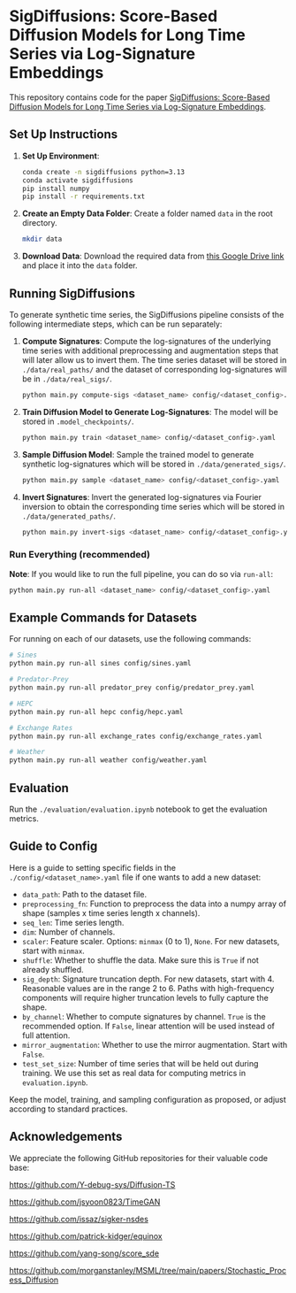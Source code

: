 # SigDiffusions: Score-Based Diffusion Models for Long Time Series via Log-Signature Embeddings

This repository contains code for the paper [SigDiffusions: Score-Based Diffusion Models for Long Time Series via Log-Signature Embeddings](https://arxiv.org/abs/2406.10354).

## Set Up Instructions

1. **Set Up Environment**:

   ```sh
   conda create -n sigdiffusions python=3.13
   conda activate sigdiffusions
   pip install numpy
   pip install -r requirements.txt
   ```

2. **Create an Empty Data Folder**: Create a folder named `data` in the root directory.

   ```sh
   mkdir data
   ```

3. **Download Data**: Download the required data from [this Google Drive link](https://drive.google.com/drive/folders/1VczlFKk5ckU5YNqNi9q9wbJBnKMuxiu6) and place it into the `data` folder.

## Running SigDiffusions

To generate synthetic time series, the SigDiffusions pipeline consists of the following intermediate steps, which can be run separately:

1. **Compute Signatures**: Compute the log-signatures of the underlying time series with additional preprocessing and augmentation steps that will later allow us to invert them. The time series dataset will be stored in `./data/real_paths/` and the dataset of corresponding log-signatures will be in `./data/real_sigs/`.

   ```sh
   python main.py compute-sigs <dataset_name> config/<dataset_config>.yaml
   ```

2. **Train Diffusion Model to Generate Log-Signatures**: The model will be stored in `.model_checkpoints/`.

   ```sh
   python main.py train <dataset_name> config/<dataset_config>.yaml
   ```

3. **Sample Diffusion Model**: Sample the trained model to generate synthetic log-signatures which will be stored in `./data/generated_sigs/`.

   ```sh
   python main.py sample <dataset_name> config/<dataset_config>.yaml
   ```

4. **Invert Signatures**: Invert the generated log-signatures via Fourier inversion to obtain the corresponding time series which will be stored in `./data/generated_paths/`.

   ```sh
   python main.py invert-sigs <dataset_name> config/<dataset_config>.yaml
   ```

### Run Everything (recommended)

**Note**: If you would like to run the full pipeline, you can do so via `run-all`:

```sh
python main.py run-all <dataset_name> config/<dataset_config>.yaml
```

## Example Commands for Datasets

For running on each of our datasets, use the following commands:

```sh
# Sines
python main.py run-all sines config/sines.yaml

# Predator-Prey
python main.py run-all predator_prey config/predator_prey.yaml

# HEPC
python main.py run-all hepc config/hepc.yaml

# Exchange Rates
python main.py run-all exchange_rates config/exchange_rates.yaml

# Weather
python main.py run-all weather config/weather.yaml
```

## Evaluation

Run the `./evaluation/evaluation.ipynb` notebook to get the evaluation metrics.

## Guide to Config

Here is a guide to setting specific fields in the `./config/<dataset_name>.yaml` file if one wants to add a new dataset:

- `data_path`: Path to the dataset file.
- `preprocessing_fn`: Function to preprocess the data into a numpy array of shape (samples x time series length x channels).
- `seq_len`: Time series length.
- `dim`: Number of channels.
- `scaler`: Feature scaler. Options: `minmax` (0 to 1), `None`. For new datasets, start with `minmax`.
- `shuffle`: Whether to shuffle the data. Make sure this is `True` if not already shuffled.
- `sig_depth`: Signature truncation depth. For new datasets, start with 4. Reasonable values are in the range 2 to 6. Paths with high-frequency components will require higher truncation levels to fully capture the shape.
- `by_channel`: Whether to compute signatures by channel. `True` is the recommended option. If `False`, linear attention will be used instead of full attention.
- `mirror_augmentation`: Whether to use the mirror augmentation. Start with `False`.
- `test_set_size`: Number of time series that will be held out during training. We use this set as real data for computing metrics in `evaluation.ipynb`.

Keep the model, training, and sampling configuration as proposed, or adjust according to standard practices.

## Acknowledgements

We appreciate the following GitHub repositories for their valuable code base:

https://github.com/Y-debug-sys/Diffusion-TS

https://github.com/jsyoon0823/TimeGAN

https://github.com/issaz/sigker-nsdes

https://github.com/patrick-kidger/equinox

https://github.com/yang-song/score_sde

https://github.com/morganstanley/MSML/tree/main/papers/Stochastic_Process_Diffusion
